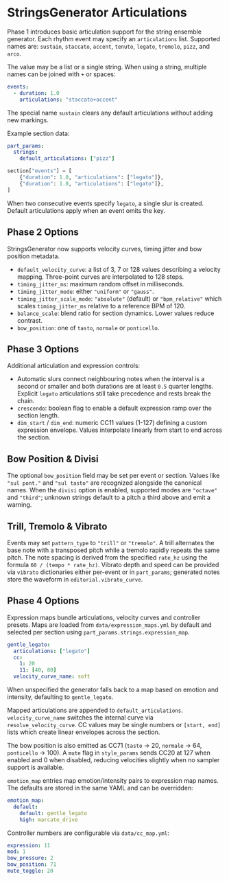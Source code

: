 # StringsGenerator Articulations

Phase 1 introduces basic articulation support for the string ensemble generator.
Each rhythm event may specify an `articulations` list. Supported names are:
`sustain`, `staccato`, `accent`, `tenuto`, `legato`, `tremolo`, `pizz`, and
`arco`.

The value may be a list or a single string. When using a string,
multiple names can be joined with `+` or spaces:

```yaml
events:
  - duration: 1.0
    articulations: "staccato+accent"
```

The special name `sustain` clears any default articulations without adding
new markings.

Example section data:

```yaml
part_params:
  strings:
    default_articulations: ["pizz"]
```

```python
section["events"] = [
    {"duration": 1.0, "articulations": ["legato"]},
    {"duration": 1.0, "articulations": ["legato"]},
]
```

When two consecutive events specify `legato`, a single slur is created.  Default
articulations apply when an event omits the key.

## Phase 2 Options

StringsGenerator now supports velocity curves, timing jitter and bow position metadata.

- `default_velocity_curve`: a list of 3, 7 or 128 values describing a velocity
  mapping. Three-point curves are interpolated to 128 steps.
- `timing_jitter_ms`: maximum random offset in milliseconds.
- `timing_jitter_mode`: either `"uniform"` or `"gauss"`.
- `timing_jitter_scale_mode`: `"absolute"` (default) or `"bpm_relative"` which
  scales `timing_jitter_ms` relative to a reference BPM of 120.
- `balance_scale`: blend ratio for section dynamics. Lower values reduce
  contrast.
- `bow_position`: one of `tasto`, `normale` or `ponticello`.

## Phase 3 Options

Additional articulation and expression controls:

- Automatic slurs connect neighbouring notes when the interval is a second or
  smaller and both durations are at least `0.5` quarter lengths. Explicit
  `legato` articulations still take precedence and rests break the chain.
- `crescendo`: boolean flag to enable a default expression ramp over the section
  length.
- `dim_start` / `dim_end`: numeric CC11 values (1-127) defining a custom
  expression envelope. Values interpolate linearly from start to end across the
  section.

## Bow Position & Divisi

The optional `bow_position` field may be set per event or section. Values like
`"sul pont."` and `"sul tasto"` are recognized alongside the canonical names.
When the `divisi` option is enabled, supported modes are `"octave"` and
`"third"`; unknown strings default to a pitch a third above and emit a warning.

## Trill, Tremolo & Vibrato

Events may set `pattern_type` to `"trill"` or `"tremolo"`. A trill alternates
the base note with a transposed pitch while a tremolo rapidly repeats the same
pitch. The note spacing is derived from the specified `rate_hz` using the
formula ``60 / (tempo * rate_hz)``. Vibrato depth and speed can be provided via
``vibrato`` dictionaries either per-event or in `part_params`; generated notes
store the waveform in ``editorial.vibrato_curve``.

## Phase 4 Options

Expression maps bundle articulations, velocity curves and controller presets.
Maps are loaded from `data/expression_maps.yml` by default and selected per
section using `part_params.strings.expression_map`.

```yaml
gentle_legato:
  articulations: ["legato"]
  cc:
    1: 20
    11: [40, 80]
  velocity_curve_name: soft
```

When unspecified the generator falls back to a map based on emotion and
intensity, defaulting to `gentle_legato`.

Mapped articulations are appended to `default_articulations`. ``velocity_curve_name``
switches the internal curve via `resolve_velocity_curve`. CC values may be
single numbers or `[start, end]` lists which create linear envelopes across the
section.

The bow position is also emitted as CC71 (`tasto` → 20, `normale` → 64,
`ponticello` → 100). A ``mute`` flag in `style_params` sends CC20 at 127 when
enabled and 0 when disabled, reducing velocities slightly when no sampler
support is available.

``emotion_map`` entries map emotion/intensity pairs to expression map names. The
defaults are stored in the same YAML and can be overridden:

```yaml
emotion_map:
  default:
    default: gentle_legato
    high: marcato_drive
```

Controller numbers are configurable via `data/cc_map.yml`:

```yaml
expression: 11
mod: 1
bow_pressure: 2
bow_position: 71
mute_toggle: 20
```
